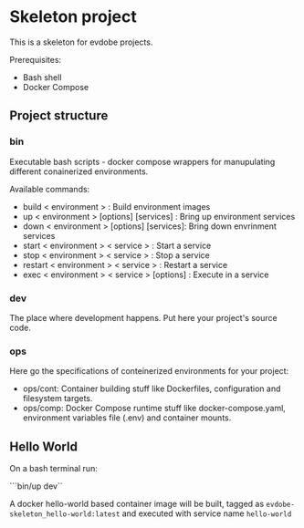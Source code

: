 # Skeleton project

This is a skeleton for evdobe projects.

Prerequisites:

- Bash shell
- Docker Compose

## Project structure

### bin

Executable bash scripts - docker compose wrappers for manupulating different conainerized environments.

Available commands:
- build < environment > : Build environment images
- up < environment > [options] [services] : Bring up environment services
- down < environment > [options] [services]: Bring down envrinment services
- start < environment > < service > : Start a service
- stop < environment > < service > : Stop a service
- restart < environment > < service > : Restart a service
- exec < environment > < service > [options] : Execute in a service

### dev

The place where development happens. Put here your project's source code.

### ops

Here go the specifications of conteinerized environments for your project:

- ops/cont: Container building stuff like Dockerfiles, configuration and filesystem targets.
- ops/comp: Docker Compose runtime stuff like docker-compose.yaml, environment variables file (.env) and container mounts.

## Hello World 

On a bash terminal run:

```bin/up dev``

A docker hello-world based container image will be built, tagged as ```evdobe-skeleton_hello-world:latest``` and executed with service name ```hello-world```
 
